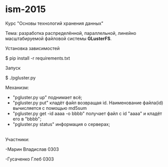 # ism-2015
Курс "Основы технологий хранения данных"

Тема: разработка распределённой, параллельной, линейно масштабируемой файловой системы <b>GLusterFS</b>.

Установка зависимостей

$ pip install -r requirements.txt

Запуск 

$ ./pgluster.py


Механизм:
<ul>
<li>"pgluster.py up" поднимает всё;</li>
<li>"pgluster.py put" кладёт файл возвращая id. Наименование файла(id) вычисляется с помощью md5sum</li>
<li>"pgluster.py get -id aaaa -o bbbb" получает файл с id "aaaa" и кладёт его в "bbbb";</li>
<li>"pgluster.py status" информация о серверах;</li>
</ul>

<br/>
Участники:

-Марин Владислав 0303

-Гусаченко Глеб 0303

